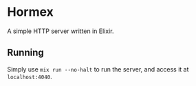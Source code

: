 # Hormex
A simple HTTP server written in Elixir.

## Running
Simply use `mix run --no-halt` to run the server, and access it at `localhost:4040`.
